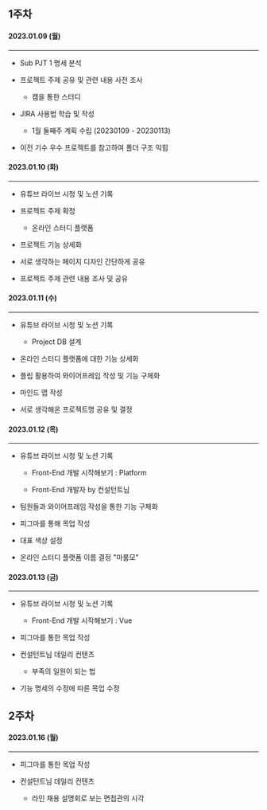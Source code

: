 ## 1주차



#### 2023.01.09 (월)

------------------------------

- Sub PJT 1 명세 분석

- 프로젝트 주제 공유 및 관련 내용 사전 조사
  
  - 캠을 통한 스터디

- JIRA 사용법 학습 및 작성
  
  - 1월 둘째주 계획 수립 (20230109 - 20230113) 

- 이전 기수 우수 프로젝트를 참고하여 폴더 구조 익힘

#### 

#### 2023.01.10 (화)

----------------------

- 유튜브 라이브 시청 및 노션 기록

- 프로젝트 주제 확정
  
  - 온라인 스터디 플랫폼

- 프로젝트 기능 상세화

- 서로 생각하는 페이지 디자인 간단하게 공유

- 프로젝트 주제 관련 내용 조사 및 공유

#### 

#### 2023.01.11 (수)

---------------

- 유튜브 라이브 시청 및 노션 기록
  
  - Project DB 설계

- 온라인 스터디 플랫폼에 대한 기능 상세화

- 플립 활용하여 와이어프레임 작성 및 기능 구체화

- 마인드 맵 작성

- 서로 생각해온 프로젝트명 공유 및 결정

#### 

#### 2023.01.12 (목)

------------

- 유튜브 라이브 시청 및 노션 기록
  
  - Front-End 개발 시작해보기 : Platform
  
  - Front-End 개발자 by 컨설턴트님

- 팀원들과 와이어프레임 작성을 통한 기능 구체화

- 피그마를 통해 목업 작성

- 대표 색상 설정

- 온라인 스터디 플랫폼 이름 결정 "마룸모"

#### 

#### 2023.01.13 (금)

------

- 유튜브 라이브 시청 및 노션 기록
  
  - Front-End 개발 시작해보기 : Vue

- 피그마를 통한 목업 작성

- 컨설턴트님 데일리 컨텐츠 
  
  - 부족의 일원이 되는 법

- 기능 명세의 수정에 따른 목업 수정





## 2주차



#### 2023.01.16 (월)

------

- 피그마를 통한 목업 작성

- 컨설턴트님 데일리 컨텐츠
  
  - 라인 채용 설명회로 보는 면접관의 시각
